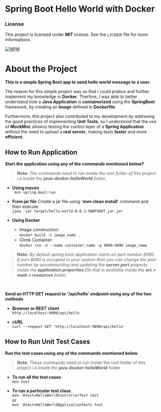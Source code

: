 # Spring Boot Hello World with Docker

### License

This project is licensed under **MIT** license. See the `LICENSE` file for more informations. 

[![NPM](https://img.shields.io/npm/l/react)](https://github.com/nathan00pdl/java-docker-helloWorld/blob/main/LICENSE) 

# About the Project 

**This is a simple Spring Boot app to send hello world message to a user.**

The reason for this simple project was so that I could pratice and further implement my knowledge in **Docker**. Therfore, I was able to better understand how a **Java Application** is **containerized** using the **SpringBoot** framework, by creating an **Image** defined in **Dockerfile**.

Furthermore, this project also contributed to my development by addresing the good practices of implementing **Unit Tests**, so I understood that the use of **MockMvc** allowos testing the control layer of a **Spring Application** without the need to upload a **real server**, making tests **faster** and more **efficient**.


## How to Run Application

**Start the application using any of the commands mentioned below?**

> **Note:** *The commands need to run inside the root folder of this project i.e inside the **java-docker-helloWorld** folder*.

- **Using maven**
  <br/>``` mvn spring-boot:run```

- **From jar file**
  Create a jar file using '**mvn clean install**' command and then execute.
  <br/>```java -jar target/hello-world-0.0.1-SNAPSHOT.jar.jar```

- **Using Docker**
  - Image construction: <br/> ```docker build -t image_name .```
  - Climb Container: <br/> ```docker run -d --name container_name -p 9090:9090 image_name```

> **Note:** *By default spring boot application starts on port number 8080. If port 8080 is occupied in your system then you can change the port number by uncommenting and updating the **server.port** property inside the **application.properties** file that is available inside the **src > main > resources** folder.*

<br/>

**Send an HTTP GET request to '/api/hello' endpoint using any of the two methods**

- **Browser or REST client**
  <br/>```http://localhost:9090/api/hello```

- **cURL**
  <br/>```curl --request GET 'http://localhost:9090/api/hello'```


## How to Run Unit Test Cases

**Run the test cases using any of the commands mentioned below**

> **Note:** These commands need to run inside the root folder of this project i.e inside the **java-docker-helloWorld** folder

- **To run all the test cases**
  <br/>```mvn test```

- **To run a particular test class**
  <br/>```mvn -Dtest=HelloWorldControllerTest test```
  <br/>or
  <br/>```mvn -Dtest=HelloWorldApplicationTests test```
